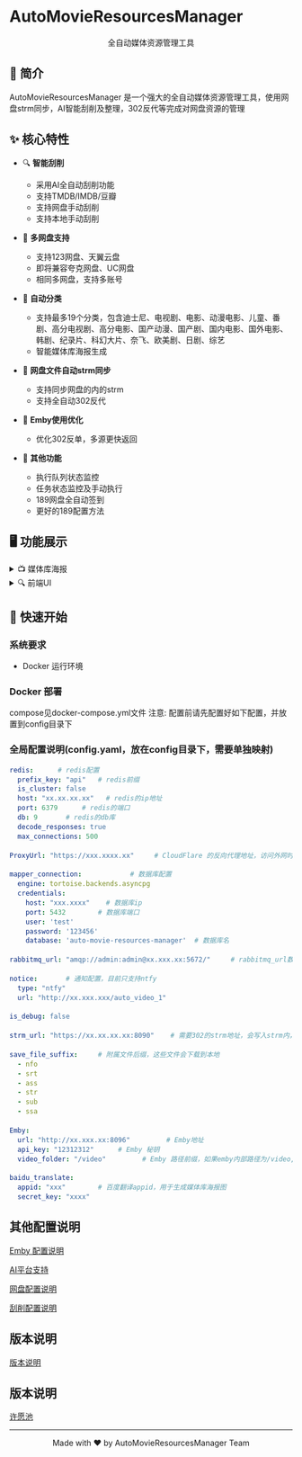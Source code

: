 # AutoMovieResourcesManager

<div align="center">
    <p>全自动媒体资源管理工具</p>
</div>

## 📖 简介

AutoMovieResourcesManager 是一个强大的全自动媒体资源管理工具，使用网盘strm同步，AI智能刮削及整理，302反代等完成对网盘资源的管理

## ✨ 核心特性

- 🔍 **智能刮削**
  - 采用AI全自动刮削功能
  - 支持TMDB/IMDB/豆瓣
  - 支持网盘手动刮削
  - 支持本地手动刮削

- 📱 **多网盘支持**
  - 支持123网盘、天翼云盘
  - 即将兼容夸克网盘、UC网盘
  - 相同多网盘，支持多账号

- 📱 **自动分类**
  - 支持最多19个分类，包含迪士尼、电视剧、电影、动漫电影、儿童、番剧、高分电视剧、高分电影、国产动漫、国产剧、国内电影、国外电影、韩剧、纪录片、科幻大片、奈飞、欧美剧、日剧、综艺
  - 智能媒体库海报生成

- 📱 **网盘文件自动strm同步**
  - 支持同步网盘的内的strm
  - 支持全自动302反代

- 📱 **Emby使用优化**
  - 优化302反单，多源更快返回

- 🔐 **其他功能**
  - 执行队列状态监控
  - 任务状态监控及手动执行
  - 189网盘全自动签到
  - 更好的189配置方法

## 🖥️ 功能展示

<details>
<summary>📺 媒体库海报</summary>
<div align="center">
    <img src="img/媒体库.png" width="800"/>
    <p>基于豆瓣评分的智能影视推荐</p>
</div>
</details>

<details>
<summary>🔍 前端UI</summary>
<div align="center">
    <img src="img/前端.png" width="800"/>
    <p>前端管理界面</p>
</div>
</details>

## 🚀 快速开始

### 系统要求
- Docker 运行环境

### Docker 部署
compose见docker-compose.yml文件
注意: 配置前请先配置好如下配置，并放置到config目录下

### 全局配置说明(config.yaml，放在config目录下，需要单独映射)
```yaml
redis:      # redis配置
  prefix_key: "api"   # redis前缀
  is_cluster: false
  host: "xx.xx.xx.xx"   # redis的ip地址
  port: 6379      # redis的端口
  db: 9       # redis的db库
  decode_responses: true
  max_connections: 500

ProxyUrl: "https://xxx.xxxx.xx"     # CloudFlare 的反向代理地址，访问外网时使用

mapper_connection:            # 数据库配置
  engine: tortoise.backends.asyncpg
  credentials:
    host: "xxx.xxxx"    # 数据库ip
    port: 5432        # 数据库端口     
    user: 'test'      
    password: '123456'
    database: 'auto-movie-resources-manager'  # 数据库名

rabbitmq_url: "amqp://admin:admin@xx.xxx.xx:5672/"     # rabbitmq_url数据库配置

notice:       # 通知配置，目前只支持ntfy
  type: "ntfy"
  url: "http://xx.xxx.xxx/auto_video_1"

is_debug: false

strm_url: "https://xx.xx.xx.xx:8090"    # 需要302的strm地址，会写入strm内，如果需要外网访问建议填公网地址

save_file_suffix:     # 附属文件后缀，这些文件会下载到本地
  - nfo
  - srt
  - ass
  - str
  - sub
  - ssa

Emby:
  url: "http://xx.xxx.xx:8096"         # Emby地址
  api_key: "12312312"      # Emby 秘钥
  video_folder: "/video"         # Emby 路径前缀，如果emby内部路径为/video, 本服务路径为/video/123,则填/video

baidu_translate:
  appid: "xxx"        # 百度翻译appid，用于生成媒体库海报图
  secret_key: "xxxx"


```

## 其他配置说明
[Emby 配置说明](./其他/Emby配置说明.md)

[AI平台支持](./其他/AI平台支持.md)

[网盘配置说明](./其他/网盘配置说明.md)

[刮削配置说明](./其他/刮削配置说明.md)


## 版本说明
[版本说明](./版本说明.md)


## 版本说明
[许愿池](./许愿池/许愿池.md)

---
<div align="center">
    <p>Made with ❤️ by AutoMovieResourcesManager Team</p>
</div> 
